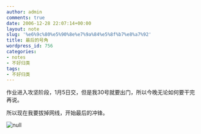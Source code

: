 ```yaml
---
author: admin
comments: true
date: 2006-12-28 22:07:14+00:00
layout: note
slug: '%e6%9c%80%e5%90%8e%e7%9a%84%e5%8f%b7%e8%a7%92'
title: 最后的号角
wordpress_id: 756
categories:
- notes
- 不好归类
tags:
- 不好归类
---
```


作业进入攻坚阶段，1月5日交，但是我30号就要出门，所以今晚无论如何要干完再说。

所以现在我要拔掉网线，开始最后的冲锋。

![null](http://farm1.static.flickr.com/132/336769282_a5de2ab157.jpg?v=0)
